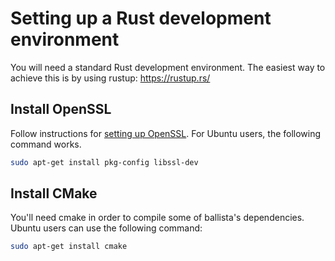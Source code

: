 # Setting up a Rust development environment

You will need a standard Rust development environment. The easiest way to achieve this is by using rustup: https://rustup.rs/

## Install OpenSSL

Follow instructions for [setting up OpenSSL](https://docs.rs/openssl/0.10.28/openssl/). For Ubuntu users, the following 
command works.

```bash
sudo apt-get install pkg-config libssl-dev
```

## Install CMake

You'll need cmake in order to compile some of ballista's dependencies. Ubuntu users can use the following command:

```bash
sudo apt-get install cmake
```